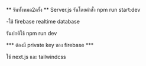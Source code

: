 ** รันทั้งหมด2ครั้ง **
Server.js 
รันโดยคำสั่ง npm run start:dev

-ใช้ firebase realtime database

รันปกติใช้ 
npm run dev 

*** ต้องมี private key ของ firebase ***

ใช้ next.js และ tailwindcss 
